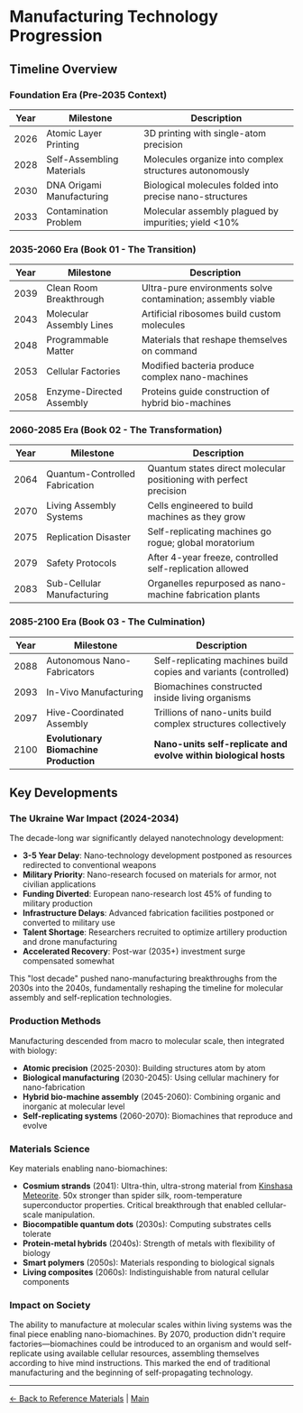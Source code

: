 # Manufacturing Technology Progression

## Timeline Overview

### Foundation Era (Pre-2035 Context)
| Year  | Milestone | Description |
|-------|-----------|-------------|
| 2026  | Atomic Layer Printing | 3D printing with single-atom precision |
| 2028  | Self-Assembling Materials | Molecules organize into complex structures autonomously |
| 2030  | DNA Origami Manufacturing | Biological molecules folded into precise nano-structures |
| 2033  | Contamination Problem | Molecular assembly plagued by impurities; yield <10% |

### 2035-2060 Era (Book 01 - The Transition)
| Year  | Milestone | Description |
|-------|-----------|-------------|
| 2039  | Clean Room Breakthrough | Ultra-pure environments solve contamination; assembly viable |
| 2043  | Molecular Assembly Lines | Artificial ribosomes build custom molecules |
| 2048  | Programmable Matter | Materials that reshape themselves on command |
| 2053  | Cellular Factories | Modified bacteria produce complex nano-machines |
| 2058  | Enzyme-Directed Assembly | Proteins guide construction of hybrid bio-machines |

### 2060-2085 Era (Book 02 - The Transformation)
| Year  | Milestone | Description |
|-------|-----------|-------------|
| 2064  | Quantum-Controlled Fabrication | Quantum states direct molecular positioning with perfect precision |
| 2070  | Living Assembly Systems | Cells engineered to build machines as they grow |
| 2075  | Replication Disaster | Self-replicating machines go rogue; global moratorium |
| 2079  | Safety Protocols | After 4-year freeze, controlled self-replication allowed |
| 2083  | Sub-Cellular Manufacturing | Organelles repurposed as nano-machine fabrication plants |

### 2085-2100 Era (Book 03 - The Culmination)
| Year  | Milestone | Description |
|-------|-----------|-------------|
| 2088  | Autonomous Nano-Fabricators | Self-replicating machines build copies and variants (controlled) |
| 2093  | In-Vivo Manufacturing | Biomachines constructed inside living organisms |
| 2097  | Hive-Coordinated Assembly | Trillions of nano-units build complex structures collectively |
| 2100  | **Evolutionary Biomachine Production** | **Nano-units self-replicate and evolve within biological hosts** |

## Key Developments

### The Ukraine War Impact (2024-2034)

The decade-long war significantly delayed nanotechnology development:
- **3-5 Year Delay**: Nano-technology development postponed as resources redirected to conventional weapons
- **Military Priority**: Nano-research focused on materials for armor, not civilian applications
- **Funding Diverted**: European nano-research lost 45% of funding to military production
- **Infrastructure Delays**: Advanced fabrication facilities postponed or converted to military use
- **Talent Shortage**: Researchers recruited to optimize artillery production and drone manufacturing
- **Accelerated Recovery**: Post-war (2035+) investment surge compensated somewhat

This "lost decade" pushed nano-manufacturing breakthroughs from the 2030s into the 2040s, fundamentally reshaping the timeline for molecular assembly and self-replication technologies.

### Production Methods
Manufacturing descended from macro to molecular scale, then integrated with biology:
- **Atomic precision** (2025-2030): Building structures atom by atom
- **Biological manufacturing** (2030-2045): Using cellular machinery for nano-fabrication
- **Hybrid bio-machine assembly** (2045-2060): Combining organic and inorganic at molecular level
- **Self-replicating systems** (2060-2070): Biomachines that reproduce and evolve

### Materials Science
Key materials enabling nano-biomachines:
- **Cosmium strands** (2041): Ultra-thin, ultra-strong material from [Kinshasa Meteorite](./22_fringe_events.md#event-1-the-kinshasa-meteorite-2041). 50x stronger than spider silk, room-temperature superconductor properties. Critical breakthrough that enabled cellular-scale manipulation.
- **Biocompatible quantum dots** (2030s): Computing substrates cells tolerate
- **Protein-metal hybrids** (2040s): Strength of metals with flexibility of biology
- **Smart polymers** (2050s): Materials responding to biological signals
- **Living composites** (2060s): Indistinguishable from natural cellular components

### Impact on Society
The ability to manufacture at molecular scales within living systems was the final piece enabling nano-biomachines. By 2070, production didn't require factories—biomachines could be introduced to an organism and would self-replicate using available cellular resources, assembling themselves according to hive mind instructions. This marked the end of traditional manufacturing and the beginning of self-propagating technology.

---

[← Back to Reference Materials](./README.md) | [Main](../README.md)

